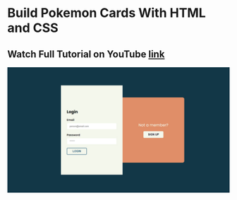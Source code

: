 # Build Pokemon Cards With HTML and CSS

## Watch Full Tutorial on YouTube [link](https://youtu.be/irad02lHv-8)

![preview img](preview.jpg)
